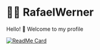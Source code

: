 # :man_technologist: RafaelWerner

Hello! 👋 Welcome to my profile

[![ReadMe Card](https://github-readme-stats.vercel.app/api/pin/?username=RafaelWerner&repo=github-readme-stats)](https://github.com/RafaelWerner/github-readme-stats)
